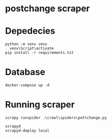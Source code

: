 # postchange scraper

# Depedecies
```
python -m venv venv
. venv\Script\activate
pip install -r requirements.txt
```

# Database
```
docker-compose up -d  
```

# Running scraper
```
scrapy runspider .\crawl\spiders\pottchange.py     
```

```
scrapyd
scrapyd-deploy local 
```